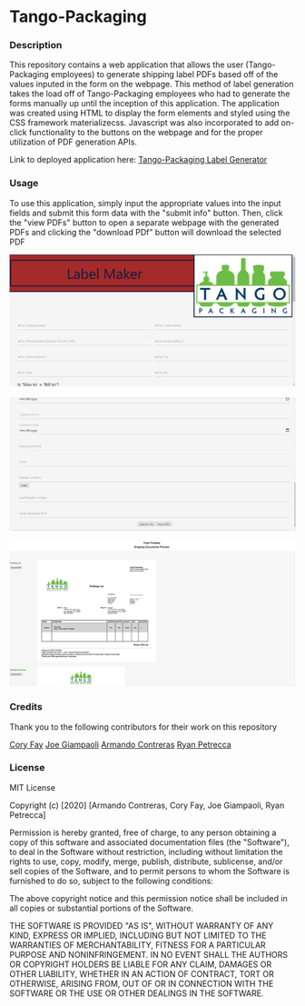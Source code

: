 # Tango-Packaging

### Description

This repository contains a web application that allows the user (Tango-Packaging employees) to generate shipping label PDFs based off of the values inputed in the form on the webpage.  This method of label generation takes the load off of Tango-Packaging employees who had to generate the forms manually up until the inception of this application.  The application was created using HTML to display the form elements and styled using the CSS framework materializecss.  Javascript was also incorporated to add on-click functionality to the buttons on the webpage and for the proper utilization of PDF generation APIs.  

Link to deployed application here: [Tango-Packaging Label Generator](https://coryfay.github.io/tango-packaging/)

### Usage

To use this application, simply input the appropriate values into the input fields and submit this form data with the "submit info" button.  Then, click the "view PDFs" button to open a separate webpage with the generated PDFs and clicking the "download PDf" button will download the selected PDF 

![label-maker](Assets/images/label-maker.png)

![buttons](Assets/images/buttons.png)

![shipping-documents](Assets/images/shipping-documents.png)

### Credits

Thank you to the following contributors for their work on this repository

[Cory Fay](https://github.com/CoryFay)
[Joe Giampaoli](https://github.com/joe-zu)
[Armando Contreras](https://github.com/alxndrnevermando)
[Ryan Petrecca](https://github.com/ryryp97)



### License

MIT License

Copyright (c) [2020] [Armando Contreras, Cory Fay, Joe Giampaoli, Ryan Petrecca]

Permission is hereby granted, free of charge, to any person obtaining a copy
of this software and associated documentation files (the "Software"), to deal
in the Software without restriction, including without limitation the rights
to use, copy, modify, merge, publish, distribute, sublicense, and/or sell
copies of the Software, and to permit persons to whom the Software is
furnished to do so, subject to the following conditions:

The above copyright notice and this permission notice shall be included in all
copies or substantial portions of the Software.

THE SOFTWARE IS PROVIDED "AS IS", WITHOUT WARRANTY OF ANY KIND, EXPRESS OR
IMPLIED, INCLUDING BUT NOT LIMITED TO THE WARRANTIES OF MERCHANTABILITY,
FITNESS FOR A PARTICULAR PURPOSE AND NONINFRINGEMENT. IN NO EVENT SHALL THE
AUTHORS OR COPYRIGHT HOLDERS BE LIABLE FOR ANY CLAIM, DAMAGES OR OTHER
LIABILITY, WHETHER IN AN ACTION OF CONTRACT, TORT OR OTHERWISE, ARISING FROM,
OUT OF OR IN CONNECTION WITH THE SOFTWARE OR THE USE OR OTHER DEALINGS IN THE
SOFTWARE.

